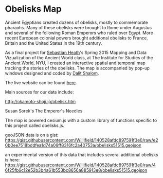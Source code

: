 # Obelisks Map

Ancient Egyptians created dozens of obelisks, mostly to commemorate pharaohs. Many of these obelisks were brought to Rome under Augustus and several of the following Roman Emperors who ruled over Egypt. More recent European colonial powers brought additional obelisks to France, Britain and the United States in the 19th century. 

As a final project for [Sebastian Heath](http://sebastianheath.com/)'s Spring 2015 Mapping and Data Vizualization of the Ancient World class, at The Institute for Studies of the Ancient World, NYU, I created an interactive spatial and temporal map tracking the stories of the obelisks. The map is accompanied by pop-up windows designed and coded by [Dalit Shalom](http://dalitshalom.com/).

The live website can be found [here](http://www.willjfield.com/Obs/Apps/).

Main sources for our data include:

http://okamoto-shoji.jp/obelisk.htm

Susan Sorek's The Emperor's Needles

The map is powered cesium.js with a custom library of functions specific to this project called obelisks.js.

geoJSON data is on a gist: https://gist.githubusercontent.com/Willjfield/140528afdc897591f3e0/raw/e20b0ee7518bddfea1d74a06ff8316fc2a40753a/obelisks51515.geojson

an experimental version of this data that includes several additional obelisks is here:
https://gist.githubusercontent.com/Willjfield/140528afdc897591f3e0/raw/46f25fb6c12e52b3b4a61b553bc8656a885913e8/obelisks51515.geojson
